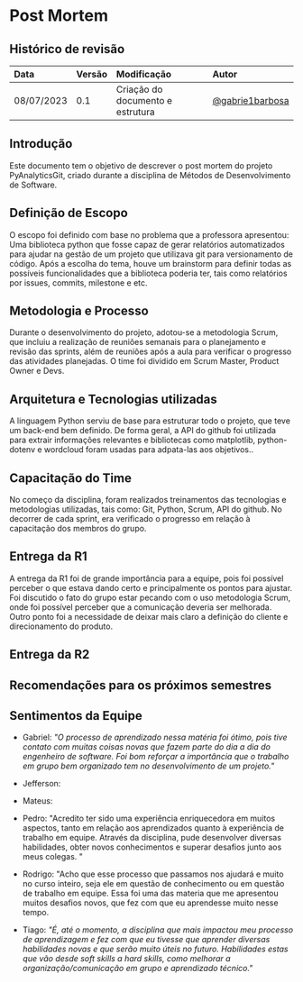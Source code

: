 # Post Mortem

## Histórico de revisão

| Data       | Versão | Modificação                                  | Autor                                             |
| :--------- | :----- | :------------------------------------------- | :------------------------------------------------ |
| 08/07/2023 | 0.1    | Criação do documento e estrutura             | [@gabrie1barbosa](https://github.com/gabrie1barbosa)  |

## Introdução

Este documento tem o objetivo de descrever o post mortem do projeto PyAnalyticsGit, criado durante a disciplina de Métodos de Desenvolvimento de Software. 

## Definição de Escopo

O escopo foi definido com base no problema que a professora apresentou: Uma biblioteca python que fosse capaz de gerar relatórios automatizados para 
ajudar na gestão de um projeto que utilizava git para versionamento de código. Após a escolha do tema, houve um brainstorm para definir todas as possíveis funcionalidades que a biblioteca poderia ter, tais como 
relatórios por issues, commits, milestone e etc.

## Metodologia e Processo

Durante o desenvolvimento do projeto, adotou-se a metodologia Scrum, que incluiu a realização de reuniões semanais para o planejamento e revisão das sprints, além de reuniões após a aula para verificar o progresso das atividades planejadas.
O time foi dividido em Scrum Master, Product Owner e Devs. 

## Arquitetura e Tecnologias utilizadas

A linguagem Python serviu de base para estruturar todo o projeto, que teve um back-end bem definido. De forma geral, a API do github foi utilizada para extrair informações relevantes e bibliotecas como matplotlib, python-dotenv e wordcloud foram usadas para adpata-las aos objetivos..

## Capacitação do Time

No começo da disciplina, foram realizados treinamentos das tecnologias e metodologias utilizadas, tais como: Git, Python, Scrum, API do github. No decorrer de cada sprint, era verificado o progresso em relação à capacitação dos membros do grupo.

## Entrega da R1

A entrega da R1 foi de grande importância para a equipe, pois foi possível perceber o que estava dando certo e principalmente os pontos para ajustar.
Foi discutido o fato do grupo estar pecando com o uso metodologia Scrum, onde foi possível perceber que a comunicação deveria ser melhorada. Outro ponto foi a necessidade de deixar mais claro a definição do cliente e direcionamento do produto.

## Entrega da R2

## Recomendações para os próximos semestres

## Sentimentos da Equipe

+ Gabriel: _"O processo de aprendizado nessa matéria foi ótimo, pois tive contato com muitas coisas novas que fazem parte do dia a dia do engenheiro de software.
Foi bom reforçar a importância que o trabalho em grupo bem organizado tem no desenvolvimento de um projeto."_

+ Jefferson:

+ Mateus:

+ Pedro: "Acredito ter sido uma experiência enriquecedora em muitos aspectos, tanto em relação aos aprendizados quanto à experiência de trabalho em equipe. Através da disciplina, pude desenvolver diversas habilidades, obter novos conhecimentos e superar desafios junto aos meus colegas. "

+ Rodrigo: "Acho que esse processo que passamos nos ajudará e muito no curso inteiro, seja ele em questão de conhecimento ou em questão de trabalho em equipe. Essa foi uma das materia que me apresentou muitos desafios novos, que fez com que eu aprendesse muito nesse tempo. 

+ Tiago: _"É, até o momento, a disciplina que mais impactou meu processo de aprendizagem e fez com que eu tivesse que aprender diversas habilidades novas e que serão muito úteis no futuro.
  Habilidades estas que vão desde soft skills a hard skills, como melhorar a organização/comunicação em grupo e aprendizado técnico."_
